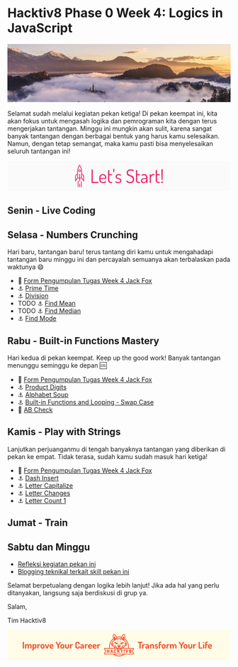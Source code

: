 # Hacktiv8 Phase 0 Week 4: Logics in JavaScript

![Header](assets/header-w1.jpg)

Selamat sudah melalui kegiatan pekan ketiga! Di pekan keempat ini, kita akan fokus untuk mengasah logika dan pemrograman kita dengan terus mengerjakan tantangan. Minggu ini mungkin akan sulit, karena sangat banyak tantangan dengan berbagai bentuk yang harus kamu selesaikan. Namun, dengan tetap semangat, maka kamu pasti bisa menyelesaikan seluruh tantangan ini!

![Let's start!](assets/start.png)

## Senin - Live Coding

## Selasa - Numbers Crunching
Hari baru, tantangan baru! terus tantang diri kamu untuk mengahadapi tantangan baru minggu ini dan percayalah semuanya akan terbalaskan pada waktunya :smile:

- :pushpin: [Form Pengumpulan Tugas Week 4 Jack Fox](https://airtable.com/shrJT6pI97roZ8jLm )
- :anchor:
[Prime Time](/modules/challenge-prime-number.md)
- :anchor:
[Division](/modules/challenge-division.md)
- TODO :anchor:
[Find Mean](/modules/challenge-find-mean.md)
- TODO :anchor:
[Find Median](/modules/challenge-find-mean.md)
- :anchor:
[Find Mode](/modules/challenge-find-mode.md)
<!-- - :anchor:
[Simple Adding](https://coderbyte.com/information.php?ct=Simple%20Adding) -->

## Rabu - Built-in Functions Mastery
Hari kedua di pekan keempat. Keep up the good work! Banyak tantangan menunggu seminggu ke depan :cool:

- :pushpin: [Form Pengumpulan Tugas Week 4 Jack Fox](https://airtable.com/shrJT6pI97roZ8jLm )
- :anchor:
[Product Digits](https://coderbyte.com/information.php?ct=Product%20Digits)
- :anchor:
[Alphabet Soup](https://coderbyte.com/information.php?ct=Alphabet%20Soup)
- :anchor:
[Built-in Functions and Looping - Swap Case](https://coderbyte.com/information.php?ct=Swap%20Case)
- :rocket:
[AB Check](https://coderbyte.com/information.php?ct=AB%20Check)

## Kamis - Play with Strings
Lanjutkan perjuanganmu di tengah banyaknya tantangan yang diberikan di pekan ke empat. Tidak terasa, sudah kamu sudah masuk hari ketiga!

- :pushpin: [Form Pengumpulan Tugas Week 4 Jack Fox](https://airtable.com/shrJT6pI97roZ8jLm )
- :anchor:
[Dash Insert](https://coderbyte.com/information.php?ct=Dash%20Insert)
- :anchor:
[Letter Capitalize](https://coderbyte.com/information.php?ct=Letter%20Capitalize)
- :anchor:
[Letter Changes](https://coderbyte.com/information.php?ct=Letter%20Changes)
- :anchor:
[Letter Count 1](https://coderbyte.com/information.php?ct=Letter%20Count%20I)

## Jumat - Train

## Sabtu dan Minggu

- [Refleksi kegiatan pekan ini](https://github.com/hacktiv8/phase-0-activities/blob/master/modules/reflection.md)
- [Blogging teknikal terkait skill pekan ini](https://github.com/hacktiv8/phase-0-activities/blob/master/modules/blog.md)

Selamat berpetualang dengan logika lebih lanjut! Jika ada hal yang perlu ditanyakan, langsung saja berdiskusi di grup ya.

Salam,

Tim Hacktiv8

![Hacktiv8 Banner](assets/banner.png)
